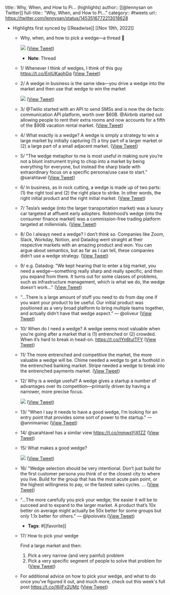 title:: Why, When, and How to Pi... (highlights)
author:: [[@lennysan on Twitter]]
full-title:: "Why, When, and How to Pi..."
category:: #tweets
url:: https://twitter.com/lennysan/status/1453516772213018628

- Highlights first synced by [[Readwise]] [[Nov 19th, 2022]]
	- Why, when, and how to pick a wedge—a thread 🧵 
	  
	  ![](https://pbs.twimg.com/media/FCvtzLZUcAYkMur.jpg) ([View Tweet](https://twitter.com/lennysan/status/1453516772213018628))
		- **Note**: Thread
	- 1/ Whenever I think of wedges, I think of this guy https://t.co/EnIUKaohGq ([View Tweet](https://twitter.com/lennysan/status/1453516774008254464))
	- 2/ A wedge in business is the same idea—you drive a wedge into the market and then use that wedge to win the market 
	  
	  ![](https://pbs.twimg.com/media/FCvmGc3VgAI6TrB.jpg) ([View Tweet](https://twitter.com/lennysan/status/1453516777875333122))
	- 3/ @Twilio started with an API to send SMSs and is now the de facto communication API platform, worth over $60B. @Airbnb started out allowing people to rent their extra rooms and now accounts for a fifth of the $90B vacation rental market. ([View Tweet](https://twitter.com/lennysan/status/1453516779993452544))
	- 4/ What exactly is a wedge?
	  A wedge is simply a strategy to win a large market by initially capturing (1) a tiny part of a larger market or (2) a large part of a small adjacent market. ([View Tweet](https://twitter.com/lennysan/status/1453516782690463744))
	- 5/ "The wedge metaphor to me is most useful in making sure you’re not a blunt instrument trying to chop into a market by being everything for everyone, but instead the sharp blade with extraordinary focus on a specific persona/use case to start." @sarahtavel ([View Tweet](https://twitter.com/lennysan/status/1453516784875683840))
	- 6/ In business, as in rock cutting, a wedge is made up of two parts: (1) the right tool and (2) the right place to strike. In other words, the right initial product and the right initial market. ([View Tweet](https://twitter.com/lennysan/status/1453516786675052547))
	- 7/ Tesla’s wedge (into the larger transportation market) was a luxury car targeted at affluent early adopters. Robinhood’s wedge (into the consumer finance market) was a commission-free trading platform targeted at millennials. ([View Tweet](https://twitter.com/lennysan/status/1453516788319154177))
	- 8/ Do I always need a wedge?
	  I don’t think so. Companies like Zoom, Slack, Workday, Notion, and Datadog went straight at their respective markets with an amazing product and won. You can argue about semantics, but as far as I can tell, these companies didn’t use a wedge strategy. ([View Tweet](https://twitter.com/lennysan/status/1453516789921447936))
	- 9/ e.g. Datadog: "We kept hearing that to enter a big market, you need a wedge—something really sharp and really specific, and then you expand from there. It turns out for some classes of problems, such as infrastructure management, which is what we do, the wedge doesn’t work..." ([View Tweet](https://twitter.com/lennysan/status/1453516792010186784))
	- "...There is a large amount of stuff you need to do from day one if you want your product to be useful. Our initial product was positioned as a very broad platform to bring multiple teams together, and actually didn’t have that wedge aspect.”
	  — @oliveur ([View Tweet](https://twitter.com/lennysan/status/1453516796212875270))
	- 10/ When do I need a wedge?
	  A wedge seems most valuable when you’re going after a market that is (1) entrenched or (2) crowded. When it’s hard to break in head-on. https://t.co/lYn6tuITFY ([View Tweet](https://twitter.com/lennysan/status/1453516805662646273))
	- 11/ The more entrenched and competitive the market, the more valuable a wedge will be. Chime needed a wedge to get a foothold in the entrenched banking market. Stripe needed a wedge to break into the entrenched payments market. ([View Tweet](https://twitter.com/lennysan/status/1453516807860461571))
	- 12/ Why is a wedge useful?
	  A wedge gives a startup a number of advantages over its competition—primarily driven by having a narrower, more precise focus. 
	  
	  ![](https://pbs.twimg.com/media/FCvrc20VcAEKZlP.png) ([View Tweet](https://twitter.com/lennysan/status/1453516813027852290))
	- 13/ "When I say it needs to have a good wedge, I’m looking for an entry point that provides some sort of power to the startup." — @annimaniac ([View Tweet](https://twitter.com/lennysan/status/1453516814898528258))
	- 14/ @sarahtavel has a similar view https://t.co/mmwsYjXfZZ ([View Tweet](https://twitter.com/lennysan/status/1453516816404271107))
	- 15/ What makes a good wedge? 
	  
	  ![](https://pbs.twimg.com/media/FCvr15-VIAYYtik.png) ([View Tweet](https://twitter.com/lennysan/status/1453516821168943106))
	- 16/ "Wedge selection should be very intentional. Don’t just build for the first customer persona you think of or the closest city to where you live. Build for the group that has the most acute pain point, or the highest willingness to pay, or the fastest sales cycles. ... ([View Tweet](https://twitter.com/lennysan/status/1453516827808522242))
	- "...The more carefully you pick your wedge, the easier it will be to succeed and to expand to the larger market. A product that’s 10x better on average might actually be 50x better for some groups but only 1.1x better for others." — @lpolovets ([View Tweet](https://twitter.com/lennysan/status/1453516829402419203))
		- **Tags**: #[[favorite]]
	- 17/ How to pick your wedge
	  
	  Find a large market and then:
	  1. Pick a very narrow (and very painful) problem
	  2. Pick a very specific segment of people to solve that problem for ([View Tweet](https://twitter.com/lennysan/status/1453516836528549890))
	- For additional advice on how to pick your wedge, and what to do once you've figured it out, and much more, check out this week's full post
	  https://t.co/I6jIFx2UMz ([View Tweet](https://twitter.com/lennysan/status/1453516838231363589))